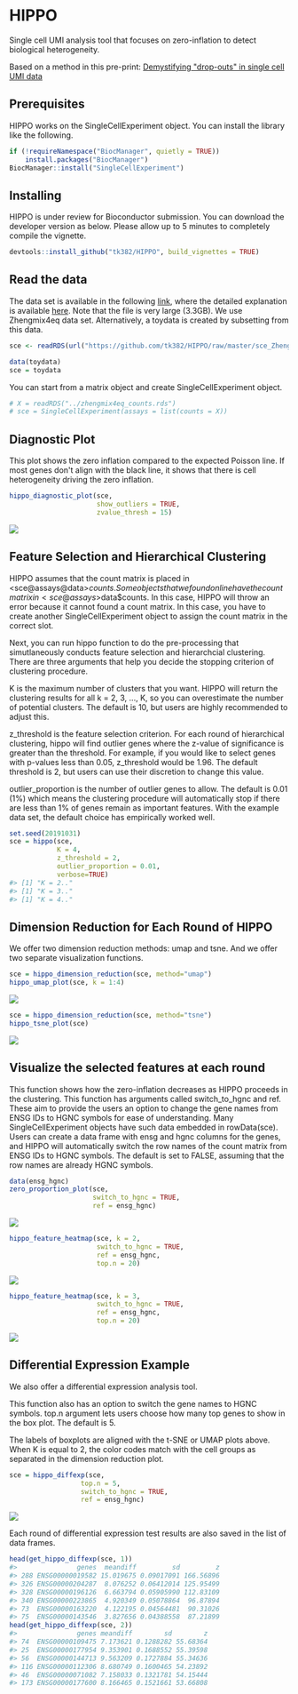 
<!-- README.md is generated from README.Rmd. Please edit that file -->
HIPPO
=====

Single cell UMI analysis tool that focuses on zero-inflation to detect biological heterogeneity. 

Based on a method in this pre-print:
[Demystifying "drop-outs" in single cell UMI data](https://www.biorxiv.org/content/10.1101/2020.03.31.018911v1)


Prerequisites
-------------

HIPPO works on the SingleCellExperiment object. You can install the library like the following.

``` r
if (!requireNamespace("BiocManager", quietly = TRUE))
    install.packages("BiocManager")
BiocManager::install("SingleCellExperiment")
```

Installing
----------

HIPPO is under review for Bioconductor submission. You can download the developer version as below. Please allow up to 5 minutes to completely compile the vignette.

``` r
devtools::install_github("tk382/HIPPO", build_vignettes = TRUE)
```

Read the data
-------------

The data set is available in the following [link](http://imlspenticton.uzh.ch/robinson_lab/DuoClustering2018/DuoClustering2018.tar.gz), where the detailed explanation is available [here](https://github.com/markrobinsonuzh/scRNAseq_clustering_comparison). Note that the file is very large (3.3GB). We use Zhengmix4eq data set. Alternatively, a toydata is created by subsetting from this data.

``` r
sce <- readRDS(url("https://github.com/tk382/HIPPO/raw/master/sce_Zhengmix4eq.rds","rb"))
```

``` r
data(toydata)
sce = toydata
```

You can start from a matrix object and create SingleCellExperiment object.

``` r
# X = readRDS("../zhengmix4eq_counts.rds")
# sce = SingleCellExperiment(assays = list(counts = X))
```

Diagnostic Plot
---------------

This plot shows the zero inflation compared to the expected Poisson line. If most genes don't align with the black line, it shows that there is cell heterogeneity driving the zero inflation.

``` r
hippo_diagnostic_plot(sce, 
                      show_outliers = TRUE, 
                      zvalue_thresh = 15)
```

<a href="https://github.com/tk382/HIPPO"><img src=https://github.com/tk382/HIPPO/blob/master/figures/diagnostic-1.png></a>

Feature Selection and Hierarchical Clustering
---------------------------------------------

HIPPO assumes that the count matrix is placed in <sce@assays@data>$counts. Some objects that we found online have the count matrix in <sce@assays>$data$counts. In this case, HIPPO will throw an error because it cannot found a count matrix. In this case, you have to create another SingleCellExperiment object to assign the count matrix in the correct slot.

Next, you can run hippo function to do the pre-processing that simutlaneously conducts feature selection and hierarchcial clustering. There are three arguments that help you decide the stopping criterion of clustering procedure.

K is the maximum number of clusters that you want. HIPPO will return the clustering results for all k = 2, 3, ..., K, so you can overestimate the number of potential clusters. The default is 10, but users are highly recommended to adjust this.

z\_threshold is the feature selection criterion. For each round of hierarchical clustering, hippo will find outlier genes where the z-value of significance is greater than the threshold. For example, if you would like to select genes with p-values less than 0.05, z\_threshold would be 1.96. The default threshold is 2, but users can use their discretion to change this value.

outlier\_proportion is the number of outlier genes to allow. The default is 0.01 (1%) which means the clustering procedure will automatically stop if there are less than 1% of genes remain as important features. With the example data set, the default choice has empirically worked well.

``` r
set.seed(20191031)
sce = hippo(sce, 
            K = 4, 
            z_threshold = 2, 
            outlier_proportion = 0.01,
            verbose=TRUE)
#> [1] "K = 2.."
#> [1] "K = 3.."
#> [1] "K = 4.."
```

Dimension Reduction for Each Round of HIPPO
-------------------------------------------

We offer two dimension reduction methods: umap and tsne. And we offer two separate visualization functions.

``` r
sce = hippo_dimension_reduction(sce, method="umap")
hippo_umap_plot(sce, k = 1:4)
```

<a href="https://github.com/tk382/HIPPO"><img src=https://github.com/tk382/HIPPO/blob/master/figures/umap-1.png.png></a>

``` r
sce = hippo_dimension_reduction(sce, method="tsne")
hippo_tsne_plot(sce)
```

<a href="https://github.com/tk382/HIPPO"><img src=https://github.com/tk382/HIPPO/blob/master/figures/tsne-1.png.png></a>

Visualize the selected features at each round
---------------------------------------------

This function shows how the zero-inflation decreases as HIPPO proceeds in the clustering. This function has arguments called switch\_to\_hgnc and ref. These aim to provide the users an option to change the gene names from ENSG IDs to HGNC symbols for ease of understanding. Many SingleCellExperiment objects have such data embedded in rowData(sce). Users can create a data frame with ensg and hgnc columns for the genes, and HIPPO will automatically switch the row names of the count matrix from ENSG IDs to HGNC symbols. The default is set to FALSE, assuming that the row names are already HGNC symbols.

``` r
data(ensg_hgnc)
zero_proportion_plot(sce, 
                     switch_to_hgnc = TRUE, 
                     ref = ensg_hgnc)
```

<a href="https://github.com/tk382/HIPPO"><img src=https://github.com/tk382/HIPPO/blob/master/figures/featureselection-1.png.png></a>

``` r
hippo_feature_heatmap(sce, k = 2, 
                      switch_to_hgnc = TRUE, 
                      ref = ensg_hgnc, 
                      top.n = 20)
```

<a href="https://github.com/tk382/HIPPO"><img src=https://github.com/tk382/HIPPO/blob/master/figures/featureselection-2.png.png></a>

``` r
hippo_feature_heatmap(sce, k = 3, 
                      switch_to_hgnc = TRUE, 
                      ref = ensg_hgnc, 
                      top.n = 20)
```

<a href="https://github.com/tk382/HIPPO"><img src=https://github.com/tk382/HIPPO/blob/master/figures/featureselection-3.png.png></a>

Differential Expression Example
-------------------------------

We also offer a differential expression analysis tool.

This function also has an option to switch the gene names to HGNC symbols. top.n argument lets users choose how many top genes to show in the box plot. The default is 5.

The labels of boxplots are aligned with the t-SNE or UMAP plots above. When K is equal to 2, the color codes match with the cell groups as separated in the dimension reduction plot.

``` r
sce = hippo_diffexp(sce, 
                  top.n = 5, 
                  switch_to_hgnc = TRUE, 
                  ref = ensg_hgnc)
```

<a href="https://github.com/tk382/HIPPO"><img src=https://github.com/tk382/HIPPO/blob/master/figures/diffexp-1.png.png></a>

Each round of differential expression test results are also saved in the list of data frames.

``` r
head(get_hippo_diffexp(sce, 1))
#>               genes  meandiff         sd         z
#> 288 ENSG00000019582 15.019675 0.09017091 166.56896
#> 326 ENSG00000204287  8.076252 0.06412014 125.95499
#> 328 ENSG00000196126  6.663794 0.05905990 112.83109
#> 340 ENSG00000223865  4.920349 0.05078864  96.87894
#> 73  ENSG00000163220  4.122195 0.04564481  90.31026
#> 75  ENSG00000143546  3.827656 0.04388558  87.21899
head(get_hippo_diffexp(sce, 2))
#>               genes meandiff        sd        z
#> 74  ENSG00000109475 7.173621 0.1288282 55.68364
#> 25  ENSG00000177954 9.353901 0.1688552 55.39598
#> 56  ENSG00000144713 9.563209 0.1727884 55.34636
#> 116 ENSG00000112306 8.680749 0.1600465 54.23892
#> 46  ENSG00000071082 7.158033 0.1321781 54.15444
#> 173 ENSG00000177600 8.166465 0.1521661 53.66808
```
